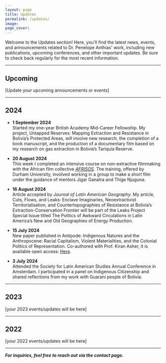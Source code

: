 ```yaml
---
layout: page
title: Updates
permalink: /updates/
image:
page_cover:
---
```


Welcome to the Updates section! Here, you'll find the latest news, events, and announcements related to Dr. Penelope Anthias' work, including new publications, upcoming conferences, and other important updates. Be sure to check back regularly for the most recent information.

---

## Upcoming

[Update your upcoming announcements or events]

---

## 2024

- **1 September 2024**  
  Started my one-year British Academy Mid-Career Fellowship. My project, <span class="blue">Untapped Reserves: Mapping Extraction and Resistance in Bolivia’s Protected Areas</span>, will involve new research, the completion of a book manuscript, and the production of a documentary film based on my research on gas extraction in Bolivia’s Tariquía Reserve.

- **20 August 2024**  
  This week I completed an intensive course on non-extractive filmmaking with the African film collective <a href="https://www.afrisos.ngo" target="_blank"><i><span>AFRISOS</span></i></a>. The training, offered by Durham University, involved working in a group to make a short film under the guidance of mentors Jigar Ganatra and Thige Njuguna.

- **16 August 2024**  
  Article accepted by <i>Journal of Latin American Geography.</i> My article, <span class="blue">Cuts, Flows, and Leaks: Enclave Imaginaries, Neoextractivist Territorialisation, and Countertopographies of Resistance at Bolivia’s Extraction-Conservation Frontier</span> will be part of the Leaks Project Special Issue titled <span class="blue">The Politics of Awkward Circulations in Latin America’s New and Old Geographies of Energy Production.</span>

- **15 July 2024**  
  New paper published in Antipode: <span class="blue">Indigenous Natures and the Anthropocene: Racial Capitalism, Violent Materialities, and the Colonial Politics of Representation.</span> Co-authored with Prof. Kiran Asher, it is available open access: <a href="https://onlinelibrary.wiley.com/doi/full/10.1111/anti.13078" target="_blank"><span>Here</span></a>.

- **3 July 2024**  
  Attended the Society for <span class="blue">Latin American Studies Annual Conference in Amsterdam.</span> I participated in a panel on Indigenous Citizenship and shared reflections from my work with Guaraní people of Bolivia.

---

## 2023

[your 2023 events/updates will be here]

---

## 2022

[your 2022 events/updates will be here]

---

***For inquiries, feel free to reach out via the contact page.***
